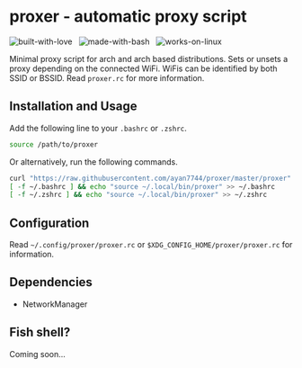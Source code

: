 # proxer - automatic proxy script
![built-with-love](https://img.shields.io/static/v1?label=Built%20with&message=%E2%9D%A4&color=red&style=for-the-badge) &nbsp;
![made-with-bash](https://img.shields.io/static/v1?label=Written%20in&message=bash&color=blue&style=for-the-badge) &nbsp;
![works-on-linux](https://img.shields.io/static/v1?label=Works%20on&message=Linux&color=green&style=for-the-badge)

Minimal proxy script for arch and arch based distributions. Sets or unsets a proxy depending on the connected WiFi. WiFis can be identified by both SSID or BSSID. Read `proxer.rc` for more information.
## Installation and Usage
Add the following line to your `.bashrc` or `.zshrc`.
```bash
source /path/to/proxer
```
Or alternatively, run the following commands.
```bash
curl "https://raw.githubusercontent.com/ayan7744/proxer/master/proxer" > ~/.local/bin/proxer
[ -f ~/.bashrc ] && echo "source ~/.local/bin/proxer" >> ~/.bashrc
[ -f ~/.zshrc ] && echo "source ~/.local/bin/proxer" >> ~/.zshrc
```
## Configuration
Read `~/.config/proxer/proxer.rc` or `$XDG_CONFIG_HOME/proxer/proxer.rc` for information.
## Dependencies
* NetworkManager
## Fish shell?
Coming soon...
